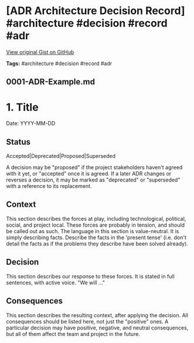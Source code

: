 # [ADR Architecture Decision Record] #architecture #decision #record #adr

[View original Gist on GitHub](https://gist.github.com/Integralist/94474b1d73deeb832f1f22f080f50c8a)

**Tags:** #architecture #decision #record #adr

## 0001-ADR-Example.md

# 1. Title

Date: YYYY-MM-DD

## Status

Accepted|Deprecated|Proposed|Superseded

A decision may be "proposed" if the project stakeholders haven't agreed with it yet, or "accepted" once it is agreed. If a later ADR changes or reverses a decision, it may be marked as "deprecated" or "superseded" with a reference to its replacement. 

## Context

This section describes the forces at play, including technological, political, social, and project local. These forces are probably in tension, and should be called out as such. The language in this section is value-neutral. It is simply describing facts. Describe the facts in the 'present tense' (i.e. don't detail the facts as if the problems they describe have been solved already).

## Decision

This section describes our response to these forces. It is stated in full sentences, with active voice. "We will ..."

## Consequences

This section describes the resulting context, after applying the decision. All consequences should be listed here, not just the "positive" ones. A particular decision may have positive, negative, and neutral consequences, but all of them affect the team and project in the future.


